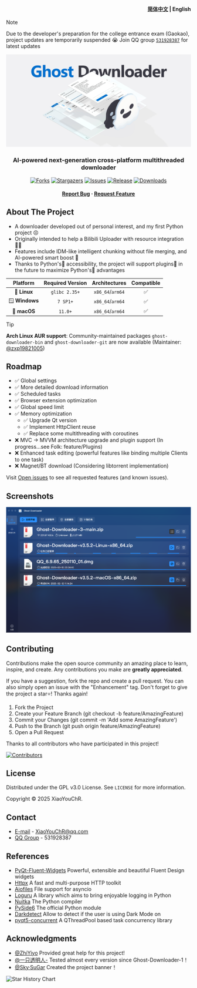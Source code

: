 <h4 align="right">
  <a href="README_zh.md">简体中文</a> | English
</h4>
 
> [!NOTE]
> Due to the developer's preparation for the college entrance exam (Gaokao), project updates are temporarily suspended 😭 Join QQ group [`531928387`](https://qm.qq.com/q/PlUBdzqZCm) for latest updates

<!-- PROJECT LOGO -->
<div align="center">

![Banner](resources/banner.webp)

<h3>
    AI-powered next-generation cross-platform multithreaded downloader
</h3>

[![Forks][forks-shield]][forks-url]
[![Stargazers][stars-shield]][stars-url]
[![Issues][issues-shield]][issues-url]
[![Release][release-shield]][release-url]
[![Downloads][downloads-shield]][release-url]

<h4>
  <a href="https://github.com/XiaoYouChR/Ghost-Downloader-3/issues/new?template=bug_report.yml">Report Bug</a>
·    
  <a href="https://github.com/XiaoYouChR/Ghost-Downloader-3/issues/new?template=feature_request.yml">Request Feature</a>
</h4>

</div>

<!-- ABOUT THE PROJECT -->
## About The Project

* A downloader developed out of personal interest, and my first Python project 😣
* Originally intended to help a Bilibili Uploader with resource integration 😵‍💫
* Features include IDM-like intelligent chunking without file merging, and AI-powered smart boost 🚀
* Thanks to Python's🐍 accessibility, the project will support plugins🧩 in the future to maximize Python's🐍 advantages

|    Platform    | Required Version |  Architectures   | Compatible |
|:--------------:|:----------------:|:----------------:|:----------:|
|  🐧 **Linux**  |  `glibc 2.35+`   | `x86_64`/`arm64` |     ✅      |
| 🪟 **Windows** |     `7 SP1+`     | `x86_64`/`arm64` |     ✅      |
|  🍎 **macOS**  |     `11.0+`      | `x86_64`/`arm64` |     ✅      |

> [!TIP]
> **Arch Linux AUR support**: Community-maintained packages `ghost-downloader-bin` and `ghost-downloader-git` are now available (Maintainer: [@zxp19821005](https://github.com/zxp19821005))

<!-- ROADMAP -->
## Roadmap

- ✅ Global settings
- ✅ More detailed download information
- ✅ Scheduled tasks
- ✅ Browser extension optimization
- ✅ Global speed limit
- ✅ Memory optimization
  - ✅ Upgrade Qt version
  - ✅ Implement HttpClient reuse
  - ✅ Replace some multithreading with coroutines
- ❌ MVC -> MVVM architecture upgrade and plugin support (In progress...see Folk: feature/Plugins)
- ❌ Enhanced task editing (powerful features like binding multiple Clients to one task)
- ❌ Magnet/BT download (Considering libtorrent implementation)

Visit [Open issues](https://github.com/XiaoYouChR/Ghost-Downloader-3/issues) to see all requested features (and known issues).

<!-- SCREEN SHOTS -->
## Screenshots

[![Demo Screenshot][product-screenshot]](https://space.bilibili.com/437313511)

<!-- CONTRIBUTING -->
## Contributing

Contributions make the open source community an amazing place to learn, inspire, and create. Any contributions you make are **greatly appreciated**.

If you have a suggestion, fork the repo and create a pull request. You can also simply open an issue with the "Enhancement" tag. Don't forget to give the project a star⭐! Thanks again!

1. Fork the Project
2. Create your Feature Branch (git checkout -b feature/AmazingFeature)
3. Commit your Changes (git commit -m 'Add some AmazingFeature')
4. Push to the Branch (git push origin feature/AmazingFeature)
5. Open a Pull Request

Thanks to all contributors who have participated in this project!

[![Contributors](http://contrib.nn.ci/api?repo=XiaoYouChR/Ghost-Downloader-3)](https://github.com/XiaoYouChR/Ghost-Downloader-3/graphs/contributors)

<!-- LICENSE -->
## License

Distributed under the GPL v3.0 License. See `LICENSE` for more information.

Copyright © 2025 XiaoYouChR.

<!-- CONTACT -->
## Contact

* [E-mail](mailto:XiaoYouChR@qq.com) - XiaoYouChR@qq.com
* [QQ Group](https://qm.qq.com/q/PlUBdzqZCm) - 531928387

<!-- ACKNOWLEDGMENTS -->
## References

* [PyQt-Fluent-Widgets](https://github.com/zhiyiYo/PyQt-Fluent-Widgets) Powerful, extensible and beautiful Fluent Design widgets
* [Httpx](https://github.com/projectdiscovery/httpx) A fast and multi-purpose HTTP toolkit
* [Aiofiles](https://github.com/Tinche/aiofiles) File support for asyncio
* [Loguru](https://github.com/Delgan/loguru) A library which aims to bring enjoyable logging in Python
* [Nuitka](https://github.com/Nuitka/Nuitka) The Python compiler
* [PySide6](https://github.com/PySide/pyside-setup) The official Python module
* [Darkdetect](https://github.com/albertosottile/darkdetect) Allow to detect if the user is using Dark Mode on
* [pyqt5-concurrent](https://github.com/AresConnor/pyqt5-concurrent) A QThreadPool based task concurrency library

## Acknowledgments

* [@ZhiYiyo](https://github.com/zhiyiYo/) Provided great help for this project!
* [@一只透明人-](https://space.bilibili.com/554365148/) Tested almost every version since Ghost-Downloader-1！
* [@Sky·SuGar](https://github.com/SuGar0218/) Created the project banner！

<picture>
  <source
    media="(prefers-color-scheme: dark)"
    srcset="
      https://api.star-history.com/svg?repos=XiaoYouChR/Ghost-Downloader-3&type=Date&theme=dark
    "
  />
  <source
    media="(prefers-color-scheme: light)"
    srcset="
      https://api.star-history.com/svg?repos=XiaoYouChR/Ghost-Downloader-3&type=Date&theme=dark
    "
  />
  <img
    alt="Star History Chart"
    src="https://api.star-history.com/svg?repos=XiaoYouChR/Ghost-Downloader-3&type=Date&theme=dark"
  />
</picture>

<!-- MARKDOWN LINKS & IMAGES -->
<!-- https://www.markdownguide.org/basic-syntax/#reference-style-links -->
[forks-shield]: https://img.shields.io/github/forks/XiaoYouChR/Ghost-Downloader-3.svg?style=for-the-badge
[forks-url]: https://github.com/XiaoYouChR/Ghost-Downloader-3/network/members
[stars-shield]: https://img.shields.io/github/stars/XiaoYouChR/Ghost-Downloader-3.svg?style=for-the-badge
[stars-url]: https://github.com/XiaoYouChR/Ghost-Downloader-3/stargazers
[issues-shield]: https://img.shields.io/github/issues/XiaoYouChR/Ghost-Downloader-3.svg?style=for-the-badge
[issues-url]: https://github.com/XiaoYouChR/Ghost-Downloader-3/issues
[product-screenshot]: resources/screenshot.png
[release-shield]: https://img.shields.io/github/v/release/XiaoYouChR/Ghost-Downloader-3?style=for-the-badge
[release-url]: https://github.com/XiaoYouChR/Ghost-Downloader-3/releases/latest
[downloads-shield]: https://img.shields.io/github/downloads/XiaoYouChR/Ghost-Downloader-3/total?style=for-the-badge
